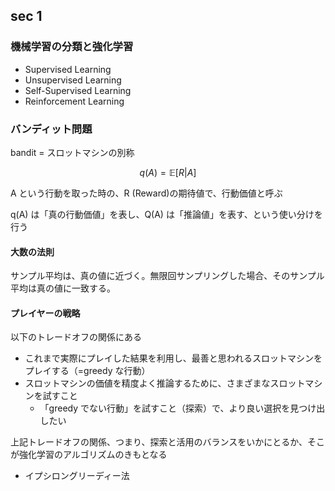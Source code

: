 ## sec 1

### 機械学習の分類と強化学習
- Supervised Learning
- Unsupervised Learning
- Self-Supervised Learning
- Reinforcement Learning

### バンディット問題
bandit = スロットマシンの別称

$$q(A)=\mathbb{E}[R|A]$$

A という行動を取った時の、R (Reward)の期待値で、行動価値と呼ぶ

q(A) は「真の行動価値」を表し、Q(A) は「推論値」を表す、という使い分けを行う

#### 大数の法則
サンプル平均は、真の値に近づく。無限回サンプリングした場合、そのサンプル平均は真の値に一致する。

#### プレイヤーの戦略
以下のトレードオフの関係にある
- これまで実際にプレイした結果を利用し、最善と思われるスロットマシンをプレイする（=greedy な行動）
- スロットマシンの価値を精度よく推論するために、さまざまなスロットマシンを試すこと
  - 「greedy でない行動」を試すこと（探索）で、より良い選択を見つけ出したい


上記トレードオフの関係、つまり、探索と活用のバランスをいかにとるか、そこが強化学習のアルゴリズムのきもとなる

- イプシロングリーディー法



